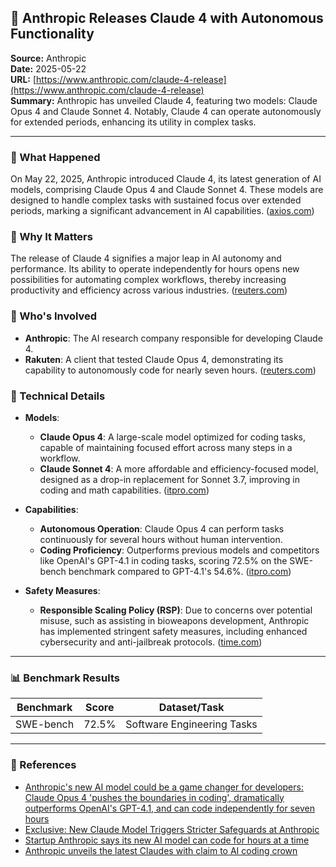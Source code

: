 ## 📰 Anthropic Releases Claude 4 with Autonomous Functionality

**Source:** Anthropic  
**Date:** 2025-05-22  
**URL:** [https://www.anthropic.com/claude-4-release](https://www.anthropic.com/claude-4-release)  
**Summary:** Anthropic has unveiled Claude 4, featuring two models: Claude Opus 4 and Claude Sonnet 4. Notably, Claude 4 can operate autonomously for extended periods, enhancing its utility in complex tasks.

---

### 🔹 What Happened

On May 22, 2025, Anthropic introduced Claude 4, its latest generation of AI models, comprising Claude Opus 4 and Claude Sonnet 4. These models are designed to handle complex tasks with sustained focus over extended periods, marking a significant advancement in AI capabilities. ([axios.com](https://www.axios.com/2025/05/22/anthropic-claude-version-4-ai-model?utm_source=openai))

### 🔹 Why It Matters

The release of Claude 4 signifies a major leap in AI autonomy and performance. Its ability to operate independently for hours opens new possibilities for automating complex workflows, thereby increasing productivity and efficiency across various industries. ([reuters.com](https://www.reuters.com/business/startup-anthropic-says-its-new-ai-model-can-code-hours-time-2025-05-22/?utm_source=openai))

### 🔹 Who's Involved

- **Anthropic**: The AI research company responsible for developing Claude 4.
- **Rakuten**: A client that tested Claude Opus 4, demonstrating its capability to autonomously code for nearly seven hours. ([reuters.com](https://www.reuters.com/business/startup-anthropic-says-its-new-ai-model-can-code-hours-time-2025-05-22/?utm_source=openai))

### 🔹 Technical Details

- **Models**:
  - **Claude Opus 4**: A large-scale model optimized for coding tasks, capable of maintaining focused effort across many steps in a workflow.
  - **Claude Sonnet 4**: A more affordable and efficiency-focused model, designed as a drop-in replacement for Sonnet 3.7, improving in coding and math capabilities. ([itpro.com](https://www.itpro.com/software/development/anthropic-claude-opus-4-software-development?utm_source=openai))

- **Capabilities**:
  - **Autonomous Operation**: Claude Opus 4 can perform tasks continuously for several hours without human intervention.
  - **Coding Proficiency**: Outperforms previous models and competitors like OpenAI's GPT-4.1 in coding tasks, scoring 72.5% on the SWE-bench benchmark compared to GPT-4.1's 54.6%. ([itpro.com](https://www.itpro.com/software/development/anthropic-claude-opus-4-software-development?utm_source=openai))

- **Safety Measures**:
  - **Responsible Scaling Policy (RSP)**: Due to concerns over potential misuse, such as assisting in bioweapons development, Anthropic has implemented stringent safety measures, including enhanced cybersecurity and anti-jailbreak protocols. ([time.com](https://time.com/7287806/anthropic-claude-4-opus-safety-bio-risk/?utm_source=openai))

---

### 📊 Benchmark Results

| Benchmark | Score | Dataset/Task |
|-----------|-------|--------------|
| SWE-bench | 72.5% | Software Engineering Tasks |

---

### 🔗 References

- [Anthropic's new AI model could be a game changer for developers: Claude Opus 4 'pushes the boundaries in coding', dramatically outperforms OpenAI's GPT-4.1, and can code independently for seven hours](https://www.itpro.com/software/development/anthropic-claude-opus-4-software-development)
- [Exclusive: New Claude Model Triggers Stricter Safeguards at Anthropic](https://time.com/7287806/anthropic-claude-4-opus-safety-bio-risk/)
- [Startup Anthropic says its new AI model can code for hours at a time](https://www.reuters.com/business/startup-anthropic-says-its-new-ai-model-can-code-hours-time-2025-05-22/)
- [Anthropic unveils the latest Claudes with claim to AI coding crown](https://www.axios.com/2025/05/22/anthropic-claude-version-4-ai-model)
